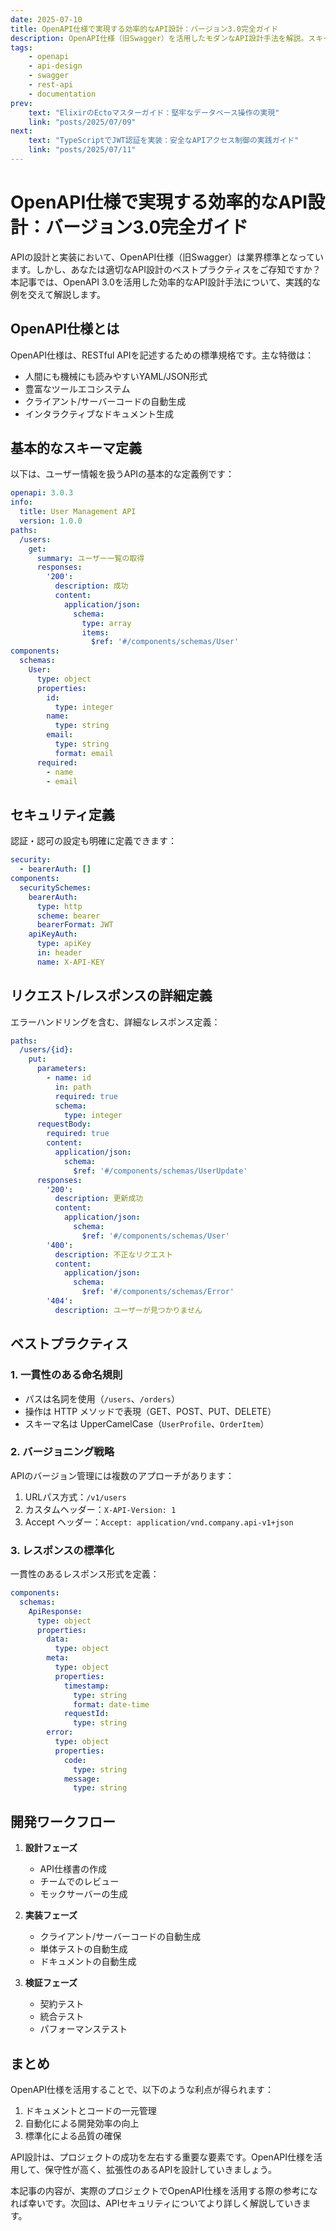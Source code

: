 ```yaml
---
date: 2025-07-10
title: OpenAPI仕様で実現する効率的なAPI設計：バージョン3.0完全ガイド
description: OpenAPI仕様（旧Swagger）を活用したモダンなAPI設計手法を解説。スキーマ定義からドキュメント生成、コード自動生成まで、実践的なワークフローを学びましょう。
tags:
    - openapi
    - api-design
    - swagger
    - rest-api
    - documentation
prev:
    text: "ElixirのEctoマスターガイド：堅牢なデータベース操作の実現"
    link: "posts/2025/07/09"
next:
    text: "TypeScriptでJWT認証を実装：安全なAPIアクセス制御の実践ガイド"
    link: "posts/2025/07/11"
---
```


# OpenAPI仕様で実現する効率的なAPI設計：バージョン3.0完全ガイド

APIの設計と実装において、OpenAPI仕様（旧Swagger）は業界標準となっています。しかし、あなたは適切なAPI設計のベストプラクティスをご存知ですか？本記事では、OpenAPI 3.0を活用した効率的なAPI設計手法について、実践的な例を交えて解説します。

## OpenAPI仕様とは

OpenAPI仕様は、RESTful APIを記述するための標準規格です。主な特徴は：

- 人間にも機械にも読みやすいYAML/JSON形式
- 豊富なツールエコシステム
- クライアント/サーバーコードの自動生成
- インタラクティブなドキュメント生成

## 基本的なスキーマ定義

以下は、ユーザー情報を扱うAPIの基本的な定義例です：

```yaml
openapi: 3.0.3
info:
  title: User Management API
  version: 1.0.0
paths:
  /users:
    get:
      summary: ユーザー一覧の取得
      responses:
        '200':
          description: 成功
          content:
            application/json:
              schema:
                type: array
                items:
                  $ref: '#/components/schemas/User'
components:
  schemas:
    User:
      type: object
      properties:
        id:
          type: integer
        name:
          type: string
        email:
          type: string
          format: email
      required:
        - name
        - email
```

## セキュリティ定義

認証・認可の設定も明確に定義できます：

```yaml
security:
  - bearerAuth: []
components:
  securitySchemes:
    bearerAuth:
      type: http
      scheme: bearer
      bearerFormat: JWT
    apiKeyAuth:
      type: apiKey
      in: header
      name: X-API-KEY
```

## リクエスト/レスポンスの詳細定義

エラーハンドリングを含む、詳細なレスポンス定義：

```yaml
paths:
  /users/{id}:
    put:
      parameters:
        - name: id
          in: path
          required: true
          schema:
            type: integer
      requestBody:
        required: true
        content:
          application/json:
            schema:
              $ref: '#/components/schemas/UserUpdate'
      responses:
        '200':
          description: 更新成功
          content:
            application/json:
              schema:
                $ref: '#/components/schemas/User'
        '400':
          description: 不正なリクエスト
          content:
            application/json:
              schema:
                $ref: '#/components/schemas/Error'
        '404':
          description: ユーザーが見つかりません
```

## ベストプラクティス

### 1. 一貫性のある命名規則

- パスは名詞を使用（`/users`、`/orders`）
- 操作は HTTP メソッドで表現（GET、POST、PUT、DELETE）
- スキーマ名は UpperCamelCase（`UserProfile`、`OrderItem`）

### 2. バージョニング戦略

APIのバージョン管理には複数のアプローチがあります：

1. URLパス方式：`/v1/users`
2. カスタムヘッダー：`X-API-Version: 1`
3. Accept ヘッダー：`Accept: application/vnd.company.api-v1+json`

### 3. レスポンスの標準化

一貫性のあるレスポンス形式を定義：

```yaml
components:
  schemas:
    ApiResponse:
      type: object
      properties:
        data:
          type: object
        meta:
          type: object
          properties:
            timestamp:
              type: string
              format: date-time
            requestId:
              type: string
        error:
          type: object
          properties:
            code:
              type: string
            message:
              type: string
```

## 開発ワークフロー

1. **設計フェーズ**
   - API仕様書の作成
   - チームでのレビュー
   - モックサーバーの生成

2. **実装フェーズ**
   - クライアント/サーバーコードの自動生成
   - 単体テストの自動生成
   - ドキュメントの自動生成

3. **検証フェーズ**
   - 契約テスト
   - 統合テスト
   - パフォーマンステスト

## まとめ

OpenAPI仕様を活用することで、以下のような利点が得られます：

1. ドキュメントとコードの一元管理
2. 自動化による開発効率の向上
3. 標準化による品質の確保

API設計は、プロジェクトの成功を左右する重要な要素です。OpenAPI仕様を活用して、保守性が高く、拡張性のあるAPIを設計していきましょう。

本記事の内容が、実際のプロジェクトでOpenAPI仕様を活用する際の参考になれば幸いです。次回は、APIセキュリティについてより詳しく解説していきます。
